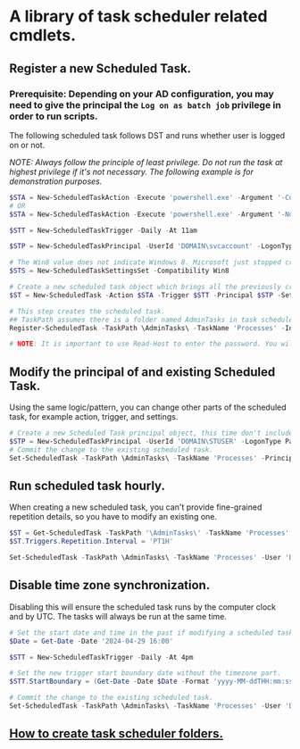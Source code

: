 # A library of task scheduler related cmdlets.

## Register a new Scheduled Task.

### Prerequisite: Depending on your AD configuration, you may need to give the principal the ``Log on as batch job`` privilege in order to run scripts.

The following scheduled task follows DST and runs whether user is logged on or not.  

*NOTE: Always follow the principle of least privilege. Do not run the task at highest privilege if it's not necessary. The following example is for demonstration purposes.*

```powershell
$STA = New-ScheduledTaskAction -Execute 'powershell.exe' -Argument '-Command "Get-Process"'
# OR
$STA = New-ScheduledTaskAction -Execute 'powershell.exe' -Argument '-NoLogo -NonInteractive -NoProfile -File "C:\Scripts\DoStuff.ps1"'

$STT = New-ScheduledTaskTrigger -Daily -At 11am

$STP = New-ScheduledTaskPrincipal -UserId 'DOMAIN\svcaccount' -LogonType Password -RunLevel Highest

# The Win8 value does not indicate Windows 8. Microsoft just stopped creating new values after that and it now means the latest version of Windows in the context of scheduled tasks.
$STS = New-ScheduledTaskSettingsSet -Compatibility Win8

# Create a new scheduled task object which brings all the previously created objects together. Set a desired description for the scheduled task. This does NOT create the scheduled task.
$ST = New-ScheduledTask -Action $STA -Trigger $STT -Principal $STP -Settings $STS -Description 'Get processes.'

# This step creates the scheduled task.
## TaskPath assumes there is a folder named AdminTasks in task scheduler.
Register-ScheduledTask -TaskPath \AdminTasks\ -TaskName 'Processes' -InputObject $ST -User 'DOMAIN\svcaccount' -Password (Read-Host)

# NOTE: It is important to use Read-Host to enter the password. You will still enter it plain text, but it won't be stored in your PS ReadLine history. Scheduled Task does not accept a SecureString object as password.
```

## Modify the principal of and existing Scheduled Task.

Using the same logic/pattern, you can change other parts of the scheduled task, for example action, trigger, and settings.

```powershell
# Create a new Scheduled Task principal object, this time don't include the RunLevel parameter thus removing the higher privileges.
$STP = New-ScheduledTaskPrincipal -UserId 'DOMAIN\STUSER' -LogonType Password
# Commit the change to the existing scheduled task.
Set-ScheduledTask -TaskPath \AdminTasks\ -TaskName 'Processes' -Principal $STP -User 'DOMAIN\STUSER' -Password (Read-Host)
```

## Run scheduled task hourly.

When creating a new scheduled task, you can't provide fine-grained repetition details, so you have to modify an existing one.

```powershell
$ST = Get-ScheduledTask -TaskPath '\AdminTasks\' -TaskName 'Processes'
$ST.Triggers.Repetition.Interval = 'PT1H'

Set-ScheduledTask -TaskPath \AdminTasks\ -TaskName 'Processes' -User 'DOMAIN\STUSER' -Password (Read-Host) -Trigger $ST.Triggers
```

## Disable time zone synchronization.

Disabling this will ensure the scheduled task runs by the computer clock and by UTC. The tasks will always be run at the same time.

```powershell
# Set the start date and time in the past if modifying a scheduled task already in use.
$Date = Get-Date -Date '2024-04-29 16:00'

$STT = New-ScheduledTaskTrigger -Daily -At 4pm

# Set the new trigger start boundary date without the timezone part.
$STT.StartBoundary = (Get-Date -Date $Date -Format 'yyyy-MM-ddTHH:mm:ss')

# Commit the change to the existing scheduled task.
Set-ScheduledTask -TaskPath \AdminTasks\ -TaskName 'Processes' -User 'DOMAIN\STUSER' -Password (Read-Host) -Trigger $STT
```

## [How to create task scheduler folders.](../Functions/New-ScheduledTaskFolder.ps1)
